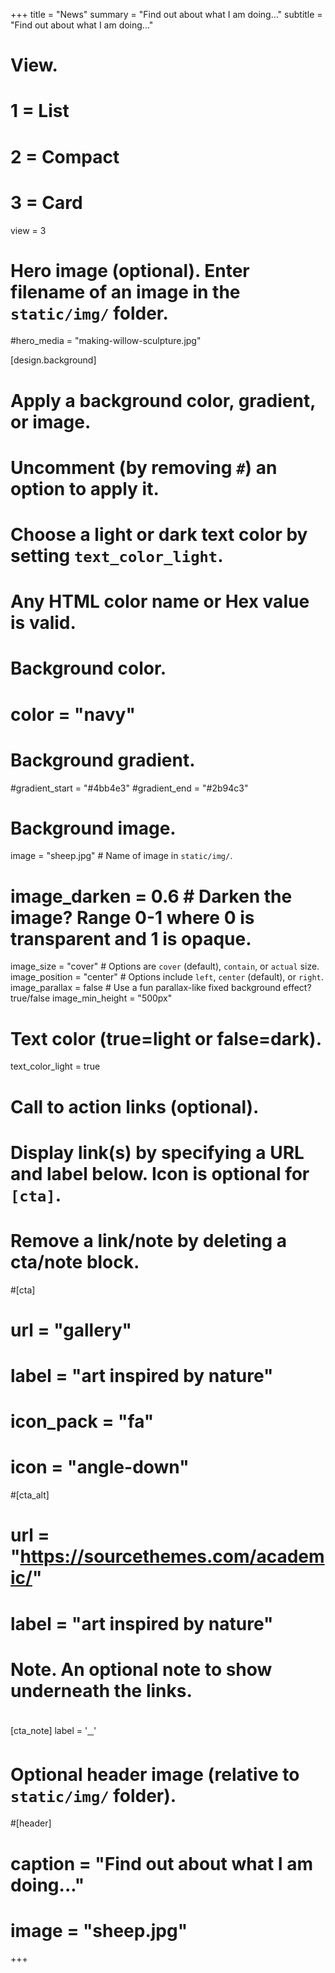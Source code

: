 +++
title = "News"
summary = "Find out about what I am doing..."
subtitle = "Find out about what I am doing..."

# View.
#   1 = List
#   2 = Compact
#   3 = Card
view = 3


# Hero image (optional). Enter filename of an image in the `static/img/` folder.
#hero_media = "making-willow-sculpture.jpg"

[design.background]
  # Apply a background color, gradient, or image.
  #   Uncomment (by removing `#`) an option to apply it.
  #   Choose a light or dark text color by setting `text_color_light`.
  #   Any HTML color name or Hex value is valid.

  # Background color.
  # color = "navy"
  
  # Background gradient.
  #gradient_start = "#4bb4e3"
  #gradient_end = "#2b94c3"
  
  # Background image.
   image = "sheep.jpg"  # Name of image in `static/img/`.
   
  # image_darken = 0.6  # Darken the image? Range 0-1 where 0 is transparent and 1 is opaque.
   image_size = "cover"  #  Options are `cover` (default), `contain`, or `actual` size.
   image_position = "center"  # Options include `left`, `center` (default), or `right`.
   image_parallax = false  # Use a fun parallax-like fixed background effect? true/false
   image_min_height = "500px"
  
  # Text color (true=light or false=dark).
  text_color_light = true

# Call to action links (optional).
#   Display link(s) by specifying a URL and label below. Icon is optional for `[cta]`.
#   Remove a link/note by deleting a cta/note block.
#[cta]
#  url = "gallery"
#  label = "art inspired by nature"
#  icon_pack = "fa"
#  icon = "angle-down"
  
#[cta_alt]
#  url = "https://sourcethemes.com/academic/"
#  label = "art inspired by nature"

# Note. An optional note to show underneath the links.
[cta_note]
  label = '<a href="#contentStart"><span class="fa fa-angle-down" style="padding-top:200px;font-size:2.5em;">&nbsp;</span></a>'



# Optional header image (relative to `static/img/` folder).
#[header]
#  caption = "Find out about what I am doing..."
#  image = "sheep.jpg"

+++
